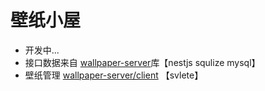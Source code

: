 # 壁纸小屋
- 开发中...
- 接口数据来自 [wallpaper-server](https://github.com/dlongs49/wallpaper-server)库【nestjs squlize mysql】
- 壁纸管理 [wallpaper-server/client](https://github.com/dlongs49/wallpaper-server/tree/main/client) 【svlete】
